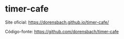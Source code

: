 # timer-cafe

Site oficial: https://dorensbach.github.io/timer-cafe/

Código-fonte: https://github.com/dorensbach/timer-cafe

